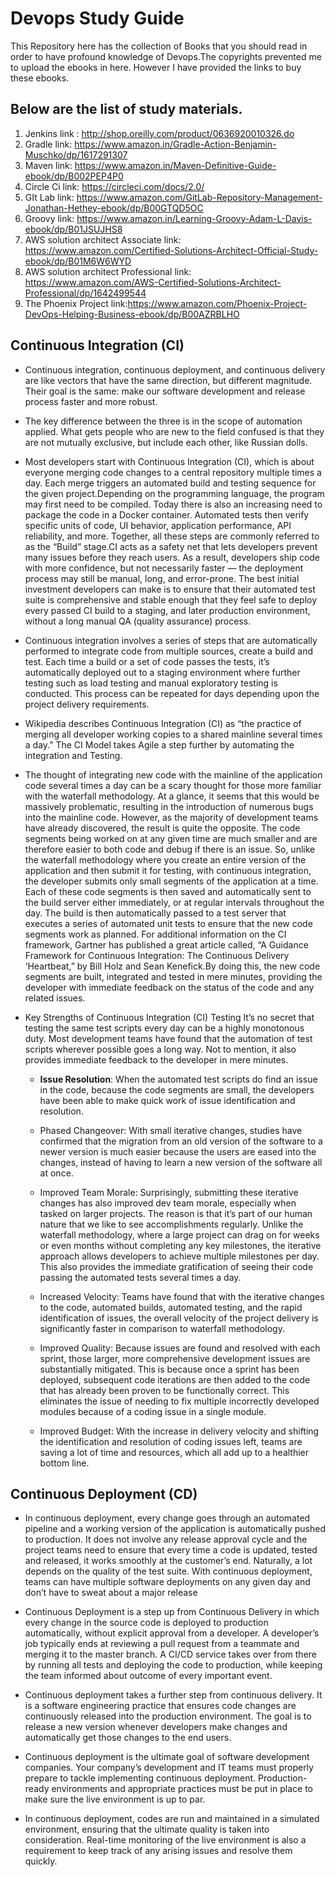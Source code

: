 # Devops Study Guide

This Repository here has the collection of Books that you should read in order to have profound knowledge of Devops.The copyrights prevented me to upload the ebooks in here. However I have provided the links to buy these ebooks.

**Below are the list of study materials.**
---

1. Jenkins link : http://shop.oreilly.com/product/0636920010326.do
2. Gradle link: https://www.amazon.in/Gradle-Action-Benjamin-Muschko/dp/1617291307
3. Maven link: https://www.amazon.in/Maven-Definitive-Guide-ebook/dp/B002PEP4P0
4. Circle Ci link: https://circleci.com/docs/2.0/
5. GIt Lab link: https://www.amazon.com/GitLab-Repository-Management-Jonathan-Hethey-ebook/dp/B00GTQD5OC
6. Groovy link: https://www.amazon.in/Learning-Groovy-Adam-L-Davis-ebook/dp/B01JSUJHS8
7. AWS solution architect Associate link: https://www.amazon.com/Certified-Solutions-Architect-Official-Study-ebook/dp/B01M6W6WYD
8. AWS solution architect Professional link: https://www.amazon.com/AWS-Certified-Solutions-Architect-Professional/dp/1642499544
9. The Phoenix Project link:https://www.amazon.com/Phoenix-Project-DevOps-Helping-Business-ebook/dp/B00AZRBLHO

**Continuous Integration (CI)**
---

+ Continuous integration, continuous deployment, and continuous delivery are like vectors that have the  same direction, but different magnitude. Their goal is the same: make our software development and release process faster and more robust.
+ The key difference between the three is in the scope of automation applied. What gets people who are new to the field confused is that they are not mutually exclusive, but include each other, like Russian dolls.
+ Most developers start with Continuous Integration (CI), which is about everyone merging code changes to a central repository multiple times a day. Each merge triggers an automated build and testing sequence for the given project.Depending on the programming language, the program may first need to be compiled. Today there is also an increasing need to package the code in a Docker container. Automated tests then verify specific units of code, UI behavior, application performance, API reliability, and more. Together, all these steps are commonly referred to as the “Build” stage.CI acts as a safety net that lets developers prevent many issues before they reach users. As a result, developers ship code with more confidence, but not necessarily faster — the deployment process may still be manual, long, and error-prone. The best initial investment developers can make is to ensure that their automated test suite is comprehensive and stable enough that they feel safe to deploy every passed CI build to a staging, and later production environment, without a long manual QA (quality assurance) process.

+ Continuous integration involves a series of steps that are automatically performed to integrate code from multiple sources, create a build and test. Each time a build or a set of code passes the tests, it’s automatically deployed out to a staging environment where further testing such as load testing and manual exploratory testing is conducted. This process can be repeated for days depending upon the project delivery requirements.

+ Wikipedia describes Continuous Integration (CI) as “the practice of merging all developer working copies to a shared mainline several times a day.” The CI Model takes Agile a step further by automating the integration and Testing.

+ The thought of integrating new code with the mainline of the application code several times a day can be a scary thought for those more familiar with the waterfall methodology. At a glance, it seems that this would be massively problematic, resulting in the introduction of numerous bugs into the mainline code. However, as the majority of development teams have already discovered, the result is quite the opposite. The code segments being worked on at any given time are much smaller and are therefore easier to both code and debug if there is an issue. So, unlike the waterfall methodology where you create an entire version of the application and then submit it for testing, with continuous integration, the developer submits only small segments of the application at a time. Each of these code segments is then saved and automatically sent to the build server either immediately, or at regular intervals throughout the day. The build is then automatically passed to a test server that executes a series of automated unit tests to ensure that the new code segments work as planned. For additional information on the CI framework, Gartner has published a great article called, “A Guidance Framework for Continuous Integration: The Continuous Delivery ‘Heartbeat,” by Bill Holz and Sean Kenefick.By doing this, the new code segments are built, integrated and tested in mere minutes, providing the developer with immediate feedback on the status of the code and any related issues.

+ Key Strengths of Continuous Integration (CI) Testing
It’s no secret that testing the same test scripts every day can be a highly monotonous duty. Most development teams have found that the automation of test scripts wherever possible goes a long way. Not to mention, it also provides immediate feedback to the developer in mere minutes.
    - **Issue Resolution**: When the automated test scripts do find an issue in the code, because the code  segments are small, the developers have been able to make quick work of issue identification and resolution.

    - Phased Changeover: With small iterative changes, studies have confirmed that the migration from an old version of the software to a newer version is much easier because the users are eased into the changes, instead of having to learn a new version of the software all at once.

    - Improved Team Morale: Surprisingly, submitting these iterative changes has also improved dev team morale, especially when tasked on larger projects. The reason is that it’s part of our human nature that we like to see accomplishments regularly. Unlike the waterfall methodology, where a large project can drag on for weeks or even months without completing any key milestones, the iterative approach allows developers to achieve multiple milestones per day. This also provides the immediate gratification of seeing their code passing the automated tests several times a day.

    - Increased Velocity: Teams have found that with the iterative changes to the code, automated builds, automated testing, and the rapid identification of issues, the overall velocity of the project delivery is significantly faster in comparison to waterfall methodology.

    - Improved Quality:
    Because issues are found and resolved with each sprint, those larger, more comprehensive development issues are substantially mitigated. This is because once a sprint has been deployed, subsequent code iterations are then added to the code that has already been proven to be functionally correct. This eliminates the issue of needing to fix multiple incorrectly developed modules because of a coding issue in a single module.

    - Improved Budget:
    With the increase in delivery velocity and shifting the identification and resolution of coding issues left, teams are saving a lot of time and resources, which all add up to a healthier bottom line.

**Continuous Deployment (CD)**
---

+ In continuous deployment, every change goes through an automated pipeline and a working version of the application is automatically pushed to production. It does not involve any release approval cycle and the project teams need to ensure that every time a code is updated, tested and released, it works smoothly at the customer’s end. Naturally, a lot depends on the quality of the test suite. With continuous deployment, teams can have multiple software deployments on any given day and don’t have to sweat about a major release

+ Continuous Deployment is a step up from Continuous Delivery in which every change in the source code is deployed to production automatically, without explicit approval from a developer. A developer’s job typically ends at reviewing a pull request from a teammate and merging it to the master branch. A CI/CD service takes over from there by running all tests and deploying the code to production, while keeping the team informed about outcome of every important event.

+ Continuous deployment takes a further step from continuous delivery. It is a software engineering practice that ensures code changes are continuously released into the production environment. The goal is to release a new version whenever developers make changes and automatically get those changes to the end users. 

+ Continuous deployment is the ultimate goal of software development companies. Your company’s development and IT teams must properly prepare to tackle implementing continuous deployment. Production-ready environments and appropriate practices must be put in place to make sure the live environment is up to par. 

+ In continuous deployment, codes are run and maintained in a simulated environment, ensuring that the ultimate quality is taken into consideration. Real-time monitoring of the live environment is also a requirement to keep track of any arising issues and resolve them quickly. 